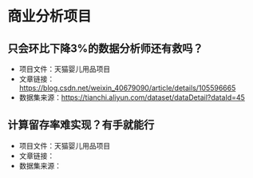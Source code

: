 # 商业分析项目

## 只会环比下降3%的数据分析师还有救吗？
- 项目文件：天猫婴儿用品项目
- 文章链接：https://blog.csdn.net/weixin_40679090/article/details/105596665
- 数据集来源：https://tianchi.aliyun.com/dataset/dataDetail?dataId=45


## 计算留存率难实现？有手就能行
- 项目文件：天猫婴儿用品项目
- 文章链接：
- 数据集来源：
